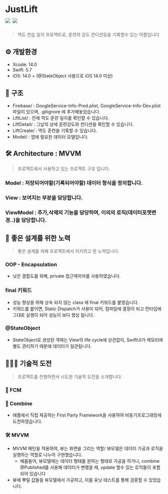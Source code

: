 # JustLift  <br>  <img src="https://img.shields.io/badge/SwiftUI-50B3D6?style=flat-square&logo=Swift&logoColor=white" />  <img src="https://img.shields.io/badge/Combine-0071e3?style=flat-square&logo=Swift&logoColor=white" />
<Blockquote>
역도 연습 일지 프로젝트로, 훈련의 강도 컨디션등을 기록할수 있는 어플입니다 
</Blockquote>

## ⚙️ 개발환경
- Xcode: 14.0
- Swift: 5.7
- iOS: 14.0 + (@StateObject 사용으로 iOS 14.0 이상)

## 📁 구조
- Firebase/ : GoogleService-Info-Prod.plist, GoogleService-Info-Dev.plist 파일이 있으며, .gitignore 에 추가해놓았습니다.
- LiftList/ : 전체 역도 훈련 일지를 확인할 수 있습니다.
- LiftDetail/ : 그날의 상세 훈련강도와 컨디션을 확인할 수 있습니다.
- LiftCreate/ : 역도 훈련을 기록할 수 있습니다.
- Model/ : 앱에 필요한 데이터 모델입니다.

## 🛠 Architecture : MVVM
<Blockquote>
프로젝트에서 사용하고 있는 프로젝트 구조 입니다.
</Blockquote>

### Model : 저장되어야할(기록되어야할) 데이터 형식을 정의합니다.
### View : 보여지는 부분을 담당합니다.
### ViewModel : 추가,삭제의 기능을 담당하며, 이외의 로직(데이터포맷변경..)을 담당합니다.

## 🍏 좋은 설계를 위한 노력
<Blockquote>
좋은 설계를 위해 프로젝트에서 지키려고 한 노력입니다.
</Blockquote>

### OOP - Encapsulation
- 낮은 결합도를 위해, private 접근제어자를 사용하였습니다.

### final 키워드
- 성능 향상을 위해 상속 되지 않는 class 에 final 키워드를 붙였습니다.
- 키워드를 붙이면, Static Dispatch가 사용이 되어, 컴파일에 결정이 되고 런타임에 그대로 실행이 되어 성능이 보다 향상 됩니다.

### @StateObject
- StateObject로 생성된 객체는 View의 life cycle에 상관없이, SwiftUI가 메모리에 별도 관리하기 때문에 데이터가 일관됩니다.

## 🏋🏻‍♀️ 기술적 도전 
<Blockquote>
프로젝트를 진행하면서 시도한 기술적 도전을 소개합니다.
</Blockquote>

### 💬 FCM

### 🚜 Combine
- 애플에서 직접 제공하는 First Party Framework을 사용하여 비동기프로그래밍에 도전하였습니다.

### 🛠 MVVM
- MVVM 패턴을 적용하여, 뷰는 화면을 그리는 역할/ 뷰모델은 데이터 가공과 로직을 실행하는 역할로 나누어 구현했습니다.
   - 예를들어, 뷰모델에는 데이터 형태를 원하는 형태로 가공을 하거나, combine @Published를 사용해 데이터가 변했을 때, update 할수 있는 로직들이 포함되어 있습니다
- 뷰에 뿌릴 값들을 뷰모델에서 가공하고, 이를 유닛 테스트를 통해 검증할 수 있었습니다. 

